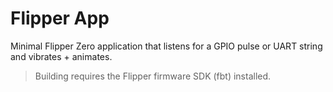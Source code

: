 # Flipper App

Minimal Flipper Zero application that listens for a GPIO pulse or UART string and vibrates + animates.

> Building requires the Flipper firmware SDK (fbt) installed.
